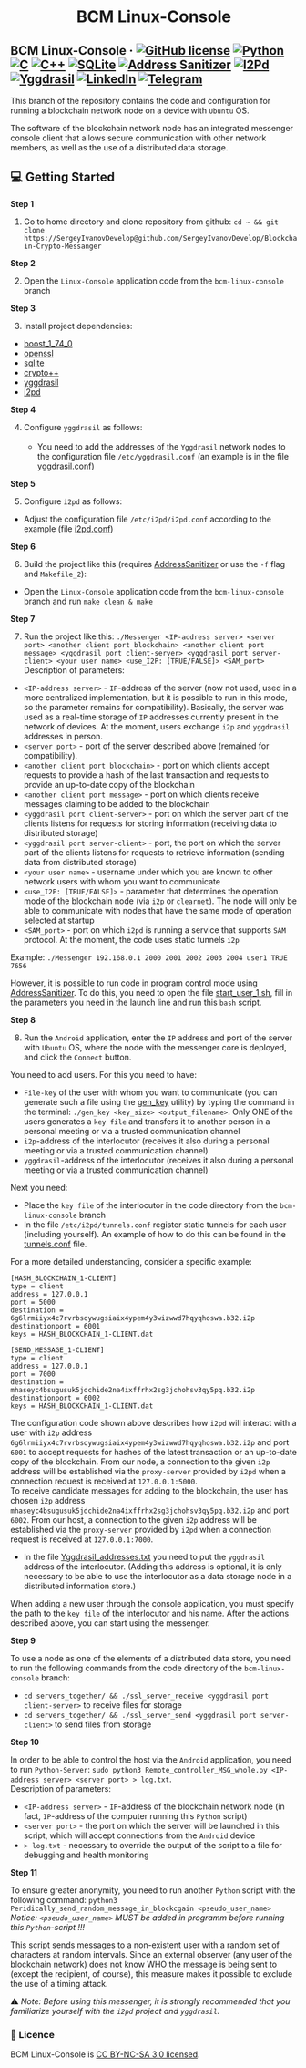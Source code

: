 <h1 align="center">
  BCM Linux-Console
</h1>

## BCM Linux-Console &middot; [![GitHub license](https://img.shields.io/badge/license-CC%20BY--NC--SA%203.0-blue)](./LICENSE) [![Python](https://img.shields.io/badge/language-Python-critical)](https://www.python.org/) [![C](https://img.shields.io/badge/language-C-yellow)](https://www.iso.org/standard/74528.html) [![C++](https://img.shields.io/badge/language-C%2B%2B-yellowgreen)](https://isocpp.org/) [![SQLite](https://img.shields.io/badge/DB-SQLite-blue)](https://www.sqlite.org/index.html) [![Address Sanitizer](https://img.shields.io/badge/safety-Address%20Sanitizer-9cf)](https://github.com/google/sanitizers/wiki/AddressSanitizer) [![I2Pd](https://img.shields.io/badge/anonymity-i2pd-success)](https://i2pd.website/) [![Yggdrasil](https://img.shields.io/badge/mesh-yggdrasil-lightgrey)](https://yggdrasil-network.github.io/) [![LinkedIn](https://img.shields.io/badge/linkedin-Sergey%20Ivanov-blue)](https://www.linkedin.com/in/sergey-ivanov-33413823a/) [![Telegram](https://img.shields.io/badge/telegram-%40SergeyIvanov__dev-blueviolet)](https://t.me/SergeyIvanov_dev) ##

This branch of the repository contains the code and configuration for running a blockchain network node on a device with `Ubuntu` OS.<br>

The software of the blockchain network node has an integrated messenger console client that allows secure communication with other network members, as well as the use of a distributed data storage.

## :computer: Getting Started  ##

**Step 1**

1. Go to home directory and clone repository from github: `cd ~ && git clone https://SergeyIvanovDevelop@github.com/SergeyIvanovDevelop/Blockchain-Crypto-Messanger`

**Step 2**<br>

2. Open the `Linux-Console` application code from the `bcm-linux-console` branch

**Step 3**<br>

3. Install project dependencies:
- [boost_1_74_0](https://www.boost.org/users/history/version_1_74_0.html)
- [openssl](https://www.openssl.org/)
- [sqlite](https://www.sqlite.org/index.html)
- [crypto++](https://www.cryptopp.com/)
- [yggdrasil](https://yggdrasil-network.github.io/)
- [i2pd](https://i2pd.website/)

**Step 4**<br>

4. Configure `yggdrasil` as follows:<br><br>
	- You need to add the addresses of the `Yggdrasil` network nodes to the configuration file `/etc/yggdrasil.conf` (an example is in the file [yggdrasil.conf](./Support_Dir/yggdrasil.conf))

**Step 5**<br>

5. Configure `i2pd` as follows:
- Adjust the configuration file `/etc/i2pd/i2pd.conf` according to the example (file [i2pd.conf](./Support_Dir/i2pd.conf))

**Step 6**<br>

6. Build the project like this (requires [AddressSanitizer](https://github.com/google/sanitizers/wiki/AddressSanitizer) or use the `-f` flag and `Makefile_2`):
- Open the `Linux-Console` application code from the `bcm-linux-console` branch and run `make clean & make`

**Step 7**<br>

7. Run the project like this: `./Messenger <IP-address server> <server port> <another client port blockchain> <another client port message> <yggdrasil port client-server> <yggdrasil port server-client> <your user name> <use_I2P: [TRUE/FALSE]> <SAM_port>`
Description of parameters:<br>
- `<IP-address server>` - `IP`-address of the server (now not used, used in a more centralized implementation, but it is possible to run in this mode, so the parameter remains for compatibility). Basically, the server was used as a real-time storage of `IP` addresses currently present in the network of devices. At the moment, users exchange `i2p` and `yggdrasil` addresses in person.
- `<server port>` - port of the server described above (remained for compatibility).
- `<another client port blockchain>` - port on which clients accept requests to provide a hash of the last transaction and requests to provide an up-to-date copy of the blockchain
- `<another client port message>` - port on which clients receive messages claiming to be added to the blockchain
- `<yggdrasil port client-server>` - port on which the server part of the clients listens for requests for storing information (receiving data to distributed storage)
- `<yggdrasil port server-client>` - port, the port on which the server part of the clients listens for requests to retrieve information (sending data from distributed storage)
- `<your user name>` - username under which you are known to other network users with whom you want to communicate
- `<use_I2P: [TRUE/FALSE]>` - parameter that determines the operation mode of the blockchain node (via `i2p` or `clearnet`). The node will only be able to communicate with nodes that have the same mode of operation selected at startup
- `<SAM_port>` - port on which `i2pd` is running a service that supports `SAM` protocol. At the moment, the code uses static tunnels `i2p`

Example: `./Messenger 192.168.0.1 2000 2001 2002 2003 2004 user1 TRUE 7656`

However, it is possible to run code in program control mode using [AddressSanitizer](https://github.com/google/sanitizers/wiki/AddressSanitizer). To do this, you need to open the file [start_user_1.sh](./start_user_1.sh), fill in the parameters you need in the launch line and run this `bash` script.

**Step 8**<br>

8. Run the `Android` application, enter the `IP` address and port of the server with `Ubuntu` OS, where the node with the messenger core is deployed, and click the `Connect` button.<br>

You need to add users. For this you need to have:
- `File-key` of the user with whom you want to communicate (you can generate such a file using the [gen_key](./gen_key) utility) by typing the command in the terminal: `./gen_key <key_size> <output_filename>`. Only ONE of the users generates a `key file` and transfers it to another person in a personal meeting or via a trusted communication channel
- `i2p`-address of the interlocutor (receives it also during a personal meeting or via a trusted communication channel)
- `yggdrasil`-address of the interlocutor (receives it also during a personal meeting or via a trusted communication channel)

Next you need:
- Place the `key file` of the interlocutor in the code directory from the `bcm-linux-console` branch
- In the file `/etc/i2pd/tunnels.conf` register static tunnels for each user (including yourself). An example of how to do this can be found in the [tunnels.conf](./TUNNELS/tunnels.conf) file.

For a more detailed understanding, consider a specific example:<br>
```
[HASH_BLOCKCHAIN_1-CLIENT]
type = client
address = 127.0.0.1
port = 5000
destination = 6g6lrmiiyx4c7rvrbsqywugsiaix4ypem4y3wizwwd7hqyqhoswa.b32.i2p
destinationport = 6001
keys = HASH_BLOCKCHAIN_1-CLIENT.dat

[SEND_MESSAGE_1-CLIENT]
type = client
address = 127.0.0.1
port = 7000
destination = mhaseyc4bsugusuk5jdchide2na4ixffrhx2sg3jchohsv3qy5pq.b32.i2p
destinationport = 6002
keys = HASH_BLOCKCHAIN_1-CLIENT.dat
```

The configuration code shown above describes how `i2pd` will interact with a user with `i2p` address `6g6lrmiiyx4c7rvrbsqywugsiaix4ypem4y3wizwwd7hqyqhoswa.b32.i2p` and port `6001` to accept requests for hashes of the latest transaction or an up-to-date copy of the blockchain. From our node, a connection to the given `i2p` address will be established via the `proxy-server` provided by `i2pd` when a connection request is received at `127.0.0.1:5000`.<br>
To receive candidate messages for adding to the blockchain, the user has chosen `i2p` address `mhaseyc4bsugusuk5jdchide2na4ixffrhx2sg3jchohsv3qy5pq.b32.i2p` and port `6002`. From our host, a connection to the given `i2p` address will be established via the `proxy-server` provided by `i2pd` when a connection request is received at `127.0.0.1:7000`.<br>

- In the file [Yggdrasil_addresses.txt](./Yggdrasil_addresses.txt) you need to put the `yggdrasil` address of the interlocutor. (Adding this address is optional, it is only necessary to be able to use the interlocutor as a data storage node in a distributed information store.)<br>

When adding a new user through the console application, you must specify the path to the `key file` of the interlocutor and his name. After the actions described above, you can start using the messenger.

**Step 9**<br>

To use a node as one of the elements of a distributed data store, you need to run the following commands from the code directory of the `bcm-linux-console` branch:
- `cd servers_together/ && ./ssl_server_receive <yggdrasil port client-server>` to receive files for storage
- `cd servers_together/ && ./ssl_server_send <yggdrasil port server-client>` to send files from storage

**Step 10**<br>

In order to be able to control the host via the `Android` application, you need to run `Python-Server`: `sudo python3 Remote_controller_MSG_whole.py <IP-address server> <server port> > log.txt`.<br>
Description of parameters:
- `<IP-address server>` - `IP`-address of the blockchain network node (in fact, `IP`-address of the computer running this `Python` script)
- `<server port>` - the port on which the server will be launched in this script, which will accept connections from the `Android` device
- `> log.txt` - necessary to override the output of the script to a file for debugging and health monitoring

**Step 11**<br>

To ensure greater anonymity, you need to run another `Python` script with the following command: `python3 Peridically_send_random_message_in_blockcgain <pseudo_user_name>`<br>
_Notice: `<pseudo_user_name>` MUST be added in programm before running this `Python`-script !!!_<br>

This script sends messages to a non-existent user with a random set of characters at random intervals. Since an external observer (any user of the blockchain network) does not know WHO the message is being sent to (except the recipient, of course), this measure makes it possible to exclude the use of a timing attack.

:warning: _Note: Before using this messenger, it is strongly recommended that you familiarize yourself with the `i2pd` project and `yggdrasil`._

### :bookmark_tabs: Licence ###
BCM Linux-Console is [CC BY-NC-SA 3.0 licensed](./LICENSE).
